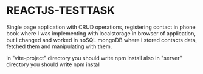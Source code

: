 # REACTJS-TESTTASK

Single page application with CRUD operations, registering contact in phone book where I was implementing with localstorage in browser of application, but I changed and worked in noSQL mongoDB where i stored contacts data, fetched them and manipulating with them.

in "vite-project" directory you should write npm install also in "server" directory you should write npm install
